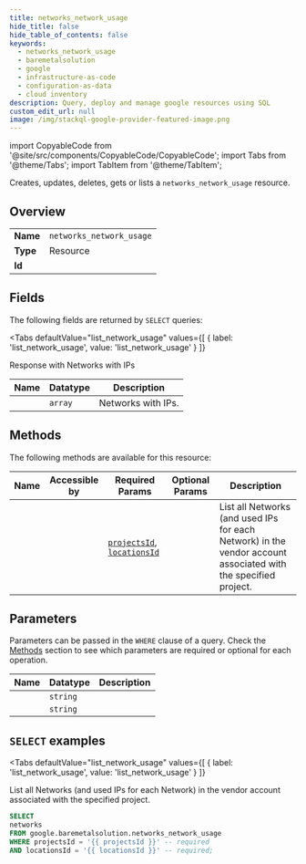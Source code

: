 ```yaml
--- 
title: networks_network_usage
hide_title: false
hide_table_of_contents: false
keywords:
  - networks_network_usage
  - baremetalsolution
  - google
  - infrastructure-as-code
  - configuration-as-data
  - cloud inventory
description: Query, deploy and manage google resources using SQL
custom_edit_url: null
image: /img/stackql-google-provider-featured-image.png
---
```


import CopyableCode from '@site/src/components/CopyableCode/CopyableCode';
import Tabs from '@theme/Tabs';
import TabItem from '@theme/TabItem';

Creates, updates, deletes, gets or lists a <code>networks_network_usage</code> resource.

## Overview
<table><tbody>
<tr><td><b>Name</b></td><td><code>networks_network_usage</code></td></tr>
<tr><td><b>Type</b></td><td>Resource</td></tr>
<tr><td><b>Id</b></td><td><CopyableCode code="google.baremetalsolution.networks_network_usage" /></td></tr>
</tbody></table>

## Fields

The following fields are returned by `SELECT` queries:

<Tabs
    defaultValue="list_network_usage"
    values={[
        { label: 'list_network_usage', value: 'list_network_usage' }
    ]}
>
<TabItem value="list_network_usage">

Response with Networks with IPs

<table>
<thead>
    <tr>
    <th>Name</th>
    <th>Datatype</th>
    <th>Description</th>
    </tr>
</thead>
<tbody>
<tr>
    <td><CopyableCode code="networks" /></td>
    <td><code>array</code></td>
    <td>Networks with IPs.</td>
</tr>
</tbody>
</table>
</TabItem>
</Tabs>

## Methods

The following methods are available for this resource:

<table>
<thead>
    <tr>
    <th>Name</th>
    <th>Accessible by</th>
    <th>Required Params</th>
    <th>Optional Params</th>
    <th>Description</th>
    </tr>
</thead>
<tbody>
<tr>
    <td><a href="#list_network_usage"><CopyableCode code="list_network_usage" /></a></td>
    <td><CopyableCode code="select" /></td>
    <td><a href="#parameter-projectsId"><code>projectsId</code></a>, <a href="#parameter-locationsId"><code>locationsId</code></a></td>
    <td></td>
    <td>List all Networks (and used IPs for each Network) in the vendor account associated with the specified project.</td>
</tr>
</tbody>
</table>

## Parameters

Parameters can be passed in the `WHERE` clause of a query. Check the [Methods](#methods) section to see which parameters are required or optional for each operation.

<table>
<thead>
    <tr>
    <th>Name</th>
    <th>Datatype</th>
    <th>Description</th>
    </tr>
</thead>
<tbody>
<tr id="parameter-locationsId">
    <td><CopyableCode code="locationsId" /></td>
    <td><code>string</code></td>
    <td></td>
</tr>
<tr id="parameter-projectsId">
    <td><CopyableCode code="projectsId" /></td>
    <td><code>string</code></td>
    <td></td>
</tr>
</tbody>
</table>

## `SELECT` examples

<Tabs
    defaultValue="list_network_usage"
    values={[
        { label: 'list_network_usage', value: 'list_network_usage' }
    ]}
>
<TabItem value="list_network_usage">

List all Networks (and used IPs for each Network) in the vendor account associated with the specified project.

```sql
SELECT
networks
FROM google.baremetalsolution.networks_network_usage
WHERE projectsId = '{{ projectsId }}' -- required
AND locationsId = '{{ locationsId }}' -- required;
```
</TabItem>
</Tabs>
